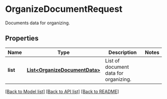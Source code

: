 ﻿
# OrganizeDocumentRequest
Documents data for organizing.

## Properties
Name | Type | Description | Notes
------------ | ------------- | ------------- | -------------
**list** | [**List&lt;OrganizeDocumentData&gt;**](OrganizeDocumentData.md) | List of document data for organizing. | 


[[Back to Model list]](../../README.md#documentation-for-models) [[Back to API list]](../../README.md#documentation-for-api-endpoints) [[Back to README]](../../README.md)


